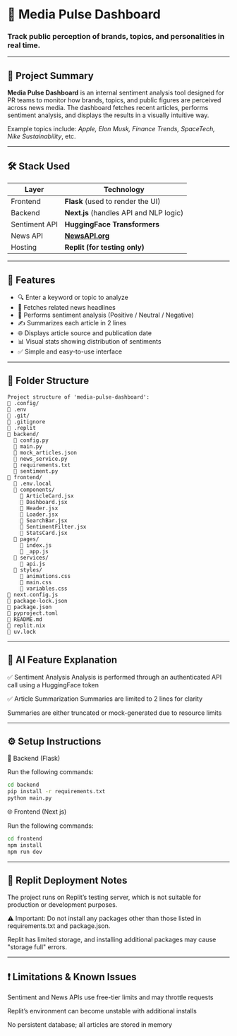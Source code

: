 # 📰 Media Pulse Dashboard

### Track public perception of brands, topics, and personalities in real time.

---

## 📌 Project Summary

**Media Pulse Dashboard** is an internal sentiment analysis tool designed for PR teams to monitor how brands, topics, and public figures are perceived across news media. The dashboard fetches recent articles, performs sentiment analysis, and displays the results in a visually intuitive way. 

Example topics include: *Apple, Elon Musk, Finance Trends, SpaceTech, Nike Sustainability*, etc.

---

## 🛠️ Stack Used

| Layer        | Technology                             |
|--------------|--------------------------------------|
| Frontend     | **Flask** (used to render the UI)    |
| Backend      | **Next.js** (handles API and NLP logic) |
| Sentiment API| **HuggingFace Transformers**         |
| News API     | **[NewsAPI.org](https://newsapi.org/)** |
| Hosting      | **Replit (for testing only)**         |

---

## 🚀 Features

- 🔍 Enter a keyword or topic to analyze  
- 📰 Fetches related news headlines  
- 🧠 Performs sentiment analysis (Positive / Neutral / Negative)  
- ✍️ Summarizes each article in 2 lines  
- 🌐 Displays article source and publication date  
- 📊 Visual stats showing distribution of sentiments  
- ✅ Simple and easy-to-use interface  

---

## 📂 Folder Structure

```plaintext
Project structure of 'media-pulse-dashboard':
📁 .config/
📄 .env
📁 .git/
📄 .gitignore
📄 .replit
📁 backend/
  📄 config.py
  📄 main.py
  📄 mock_articles.json
  📄 news_service.py
  📄 requirements.txt
  📄 sentiment.py
📁 frontend/
  📄 .env.local
  📁 components/
    📄 ArticleCard.jsx
    📄 Dashboard.jsx
    📄 Header.jsx
    📄 Loader.jsx
    📄 SearchBar.jsx
    📄 SentimentFilter.jsx
    📄 StatsCard.jsx
  📁 pages/
    📄 index.js
    📄 _app.js
  📁 services/
    📄 api.js
  📁 styles/
    📄 animations.css
    📄 main.css
    📄 variables.css
📄 next.config.js
📄 package-lock.json
📄 package.json
📄 pyproject.toml
📄 README.md
📄 replit.nix
📄 uv.lock
```
---
## 🧠 AI Feature Explanation
✅ Sentiment Analysis
Analysis is performed through an authenticated API call using a HuggingFace token

✅ Article Summarization
Summaries are limited to 2 lines for clarity

Summaries are either truncated or mock-generated due to resource limits

---
## ⚙️ Setup Instructions
🔧 Backend (Flask)

Run the following commands:

```bash
cd backend
pip install -r requirements.txt
python main.py
```
🌐 Frontend (Next js)

Run the following commands:

```bash
cd frontend
npm install
npm run dev
```
---
## 🧪 Replit Deployment Notes
The project runs on Replit’s testing server, which is not suitable for production or development purposes.

⚠️ Important: Do not install any packages other than those listed in requirements.txt and package.json.

Replit has limited storage, and installing additional packages may cause "storage full" errors.

---
## ❗ Limitations & Known Issues
Sentiment and News APIs use free-tier limits and may throttle requests

Replit’s environment can become unstable with additional installs

No persistent database; all articles are stored in memory


